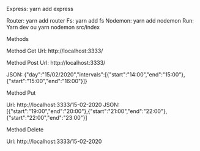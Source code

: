 Express: yarn add express
</hr>
Router: yarn add router
</hr>
Fs: yarn add fs
</hr>
Nodemon: yarn add nodemon
</hr>
Run:
</hr>
Yarn dev 
</hr>
ou
</hr>
yarn nodemon src/index


Methods
</hr>

Method Get
Url: http://localhost:3333/
</hr>

Method Post
Url: http://localhost:3333/
</hr>
JSON: {"day":"15/02/2020","intervals":[{"start":"14:00","end":"15:00"},{"start":"15:00","end":"16:00"}]}
</hr>

Method Put
</hr>
Url: http://localhost:3333/15-02-2020
</hr>
JSON: [{"start":"19:00","end":"20:00"},{"start":"21:00","end":"22:00"},{"start":"22:00","end":"23:00"}]
</hr>


Method Delete
</hr>
Url: http://localhost:3333/15-02-2020
